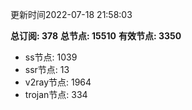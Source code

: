 更新时间2022-07-18 21:58:03

**总订阅: 378**
**总节点: 15510**
**有效节点: 3350**
- ss节点: 1039
- ssr节点: 13
- v2ray节点: 1964
- trojan节点: 334
